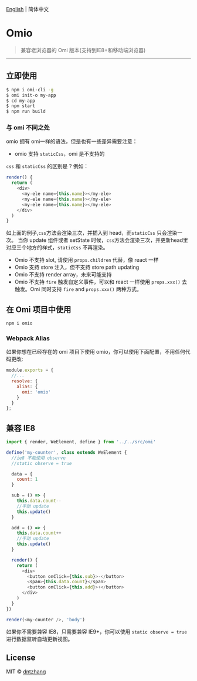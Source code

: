 [English](./README.md) | 简体中文

# Omio

> 兼容老浏览器的 Omi 版本(支持到IE8+和移动端浏览器)

---

## 立即使用

```bash
$ npm i omi-cli -g             
$ omi init-o my-app   
$ cd my-app           
$ npm start                     
$ npm run build               
```

### 与 omi 不同之处

omio 拥有 omi一样的语法，但是也有一些差异需要注意：

* omio 支持 `staticCss`，omi 是不支持的

`css` 和 `staticCss` 的区别是 ? 例如：

``` js
render() {
  return (
    <div>
      <my-ele name={this.name}></my-ele>
      <my-ele name={this.name}></my-ele>
      <my-ele name={this.name}></my-ele>
    </div>
  )
}
```

如上面的例子,`css`方法会渲染三次，并插入到 head，而`staticCss` 只会渲染一次。
当你 update 组件或者 setState 时候，`css`方法会渲染三次，并更新head里对应三个地方的样式，`staticCss` 不再渲染。

* Omio 不支持 slot, 请使用 `props.children` 代替，像 react 一样
* Omio 支持 store 注入，但不支持 store path updating
* Omio 不支持 render array，未来可能支持
* Omio 不支持 `fire` 触发自定义事件，可以和 react 一样使用 `props.xxx()` 去触发。Omi 同时支持 `fire` and `props.xxx()` 两种方式。


## 在 Omi 项目中使用

``` bash
npm i omio
```
### Webpack Alias

如果你想在已经存在的 omi 项目下使用 omio，你可以使用下面配置，不用任何代码更改:

```js
module.exports = {
  //...
  resolve: {
    alias: {
      omi: 'omio'
    }
  }
};
```


## 兼容 IE8

```js
import { render, WeElement, define } from '../../src/omi'

define('my-counter', class extends WeElement {
  //ie8 不能使用 observe
  //static observe = true

  data = {
    count: 1
  }

  sub = () => {
    this.data.count--
    //手动 update
    this.update()
  }

  add = () => {
    this.data.count++
    //手动 update
    this.update()
  }

  render() {
    return (
      <div>
        <button onClick={this.sub}>-</button>
        <span>{this.data.count}</span>
        <button onClick={this.add}>+</button>
      </div>
    )
  }
})

render(<my-counter />, 'body')
```

如果你不需要兼容 IE8，只需要兼容 IE9+，你可以使用 `static observe = true` 进行数据监听自动更新视图。

## License

MIT © [dntzhang](https://github.com/dntzhang)

